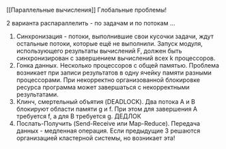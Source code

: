 [[Параллельные вычисления]]
Глобальные проблемы!

2 варианта распараллелить - по задачам и по потокам
...

1. Синхронизация - потоки, выполнившие свои кусочки задачи, ждут остальные потоки, которые ещё не выполнили. Запуск модуля, использующего результаты вычислений F, должен быть синхронизирован с завершением вычислений всех k процессоров.
2. Гонка данных. Несколько процессоров с общей памятью. Проблема возникает при записи результатов в одну ячейку памяти разными процессорами. При некорректно организованной блокировке ресурса программа может завершаться с некорректными результатами.
3. Клинч, смертельный объятия (DEADLOCK). Два потока A и B блокируют области памяти g и f. При этом для завершения A требуется f, а для B требуется g. ДЕДЛОК 
4. Послать-Получить (Send-Receive или Map-Reduce). Передача данных - медленная операция. Если предыдущие 3 решаются организацией кластерной системы, но возникает эта!